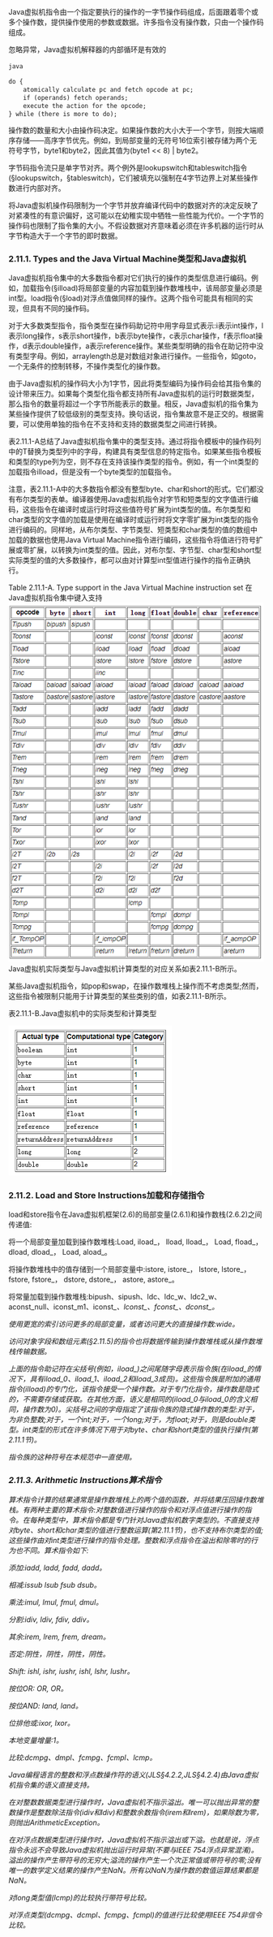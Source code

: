 Java虚拟机指令由一个指定要执行的操作的一字节操作码组成，后面跟着零个或多个操作数，提供操作使用的参数或数据。许多指令没有操作数，只由一个操作码组成。

忽略异常，Java虚拟机解释器的内部循环是有效的

`java`

```
do {
    atomically calculate pc and fetch opcode at pc;
    if (operands) fetch operands;
    execute the action for the opcode;
} while (there is more to do);
```

操作数的数量和大小由操作码决定。如果操作数的大小大于一个字节，则按大端顺序存储——高序字节优先。例如，到局部变量的无符号16位索引被存储为两个无符号字节，byte1和byte2，因此其值为(byte1 << 8) | byte2。

字节码指令流只是单字节对齐。两个例外是lookupswitch和tableswitch指令(§lookupswitch，§tableswitch)，它们被填充以强制在4字节边界上对某些操作数进行内部对齐。

将Java虚拟机操作码限制为一个字节并放弃编译代码中的数据对齐的决定反映了对紧凑性的有意识偏好，这可能以在幼稚实现中牺牲一些性能为代价。一个字节的操作码也限制了指令集的大小。不假设数据对齐意味着必须在许多机器的运行时从字节构造大于一个字节的即时数据。

### 2.11.1. Types and the Java Virtual Machine类型和Java虚拟机
Java虚拟机指令集中的大多数指令都对它们执行的操作的类型信息进行编码。例如，加载指令(§ilload)将局部变量的内容加载到操作数堆栈中，该局部变量必须是int型。load指令(§load)对浮点值做同样的操作。这两个指令可能具有相同的实现，但具有不同的操作码。

对于大多数类型指令，指令类型在操作码助记符中用字母显式表示:i表示int操作，l表示long操作，s表示short操作，b表示byte操作，c表示char操作，f表示float操作，d表示double操作，a表示reference操作。某些类型明确的指令在助记符中没有类型字母。例如，arraylength总是对数组对象进行操作。一些指令，如goto，一个无条件的控制转移，不操作类型化的操作数。

由于Java虚拟机的操作码大小为1字节，因此将类型编码为操作码会给其指令集的设计带来压力。如果每个类型化指令都支持所有Java虚拟机的运行时数据类型，那么指令的数量将超过一个字节所能表示的数量。相反，Java虚拟机的指令集为某些操作提供了较低级别的类型支持。换句话说，指令集故意不是正交的。根据需要，可以使用单独的指令在不支持和支持的数据类型之间进行转换。

表2.11.1-A总结了Java虚拟机指令集中的类型支持。通过将指令模板中的操作码列中的T替换为类型列中的字母，构建具有类型信息的特定指令。如果某些指令模板和类型的type列为空，则不存在支持该操作类型的指令。例如，有一个int类型的加载指令ilload，但是没有一个byte类型的加载指令。

注意，表2.11.1-A中的大多数指令都没有整型byte、char和short的形式。它们都没有布尔类型的表单。编译器使用Java虚拟机指令对字节和短类型的文字值进行编码，这些指令在编译时或运行时将这些值符号扩展为int类型的值。布尔类型和char类型的文字值的加载是使用在编译时或运行时将文字零扩展为int类型的指令进行编码的。同样地，从布尔类型、字节类型、短类型和char类型的值的数组中加载的数据也使用Java Virtual Machine指令进行编码，这些指令将值进行符号扩展或零扩展，以转换为int类型的值。因此，对布尔型、字节型、char型和short型实际类型的值的大多数操作，都可以由对计算型int型值进行操作的指令正确执行。

Table 2.11.1-A. Type support in the Java Virtual Machine instruction set 在Java虚拟机指令集中键入支持
![Alt text](image.png)
Java虚拟机实际类型与Java虚拟机计算类型的对应关系如表2.11.1-B所示。

某些Java虚拟机指令，如pop和swap，在操作数堆栈上操作而不考虑类型;然而，这些指令被限制只能用于计算类型的某些类别的值，如表2.11.1-B所示。

表2.11.1-B.Java虚拟机中的实际类型和计算类型

![Alt text](image-1.png)

### 2.11.2.  Load and Store Instructions加载和存储指令
load和store指令在Java虚拟机框架(2.6)的局部变量(2.6.1)和操作数栈(2.6.2)之间传递值:

将一个局部变量加载到操作数堆栈:Load, iload_<n>， lload, lload_<n>， Load, fload_<n>， dload, dload_<n>， Load, aload_<n>。

将操作数堆栈中的值存储到一个局部变量中:istore, istore_<n>， lstore, lstore_<n>， fstore, fstore_<n>， dstore, dstore_<n>， astore, astore_<n>。

将常量加载到操作数堆栈:bipush、sipush、ldc、ldc_w、ldc2_w、aconst_null、iconst_m1、iconst_<i>、lconst_<l>、fconst_<f>、dconst_<d>。

使用更宽的索引访问更多的局部变量，或者访问更大的直接操作数:wide。

访问对象字段和数组元素(§2.11.5)的指令也将数据传输到操作数堆栈或从操作数堆栈传输数据。

上面的指令助记符在尖括号(例如，iload_<n>)之间尾随字母表示指令族(在iload_<n>的情况下，具有iload_0、iload_1、iload_2和iload_3成员)。这些指令族是附加的通用指令(ilload)的专门化，该指令接受一个操作数。对于专门化指令，操作数是隐式的，不需要存储或获取。在其他方面，语义是相同的(iload_0与iload_0的含义相同，操作数为0)。尖括号之间的字母指定了该指令族的隐式操作数的类型:对于<n>，为非负整数;对于<i>，一个int;对于<l>，一个long;对于<f>，为float;对于<d>，则是double类型。int类型的形式在许多情况下用于对byte、char和short类型的值执行操作(第2.11.1节)。

指令族的这种符号在本规范中一直使用。

### 2.11.3. Arithmetic Instructions算术指令
算术指令计算的结果通常是操作数堆栈上的两个值的函数，并将结果压回操作数堆栈。有两种主要的算术指令:对整数值进行操作的指令和对浮点值进行操作的指令。在每种类型中，算术指令都是专门针对Java虚拟机数字类型的。不直接支持对byte、short和char类型的值进行整数运算(第2.11.1节)，也不支持布尔类型的值;这些操作由对int类型进行操作的指令处理。整数和浮点指令在溢出和除零时的行为也不同。算术指令如下:

添加:iadd, ladd, fadd, dadd。

相减:issub lsub fsub dsub。

乘法:imul, lmul, fmul, dmul。

分割:idiv, ldiv, fdiv, ddiv。

其余:irem, lrem, frem, dream。

否定:阴性，阴性，阴性，阴性。

Shift: ishl, ishr, iushr, ishl, lshr, lushr。

按位OR: OR, OR。

按位AND: land, land。

位排他或:ixor, lxor。

本地变量增量:1。

比较:dcmpg、dmpl、fcmpg、fcmpl、lcmp。

Java编程语言的整数和浮点数操作符的语义(JLS§4.2.2,JLS§4.2.4)由Java虚拟机指令集的语义直接支持。

在对整数数据类型进行操作时，Java虚拟机不指示溢出。唯一可以抛出异常的整数操作是整数除法指令(idiv和ldiv)和整数余数指令(irem和lrem)，如果除数为零，则抛出ArithmeticException。

在对浮点数据类型进行操作时，Java虚拟机不指示溢出或下溢。也就是说，浮点指令永远不会导致Java虚拟机抛出运行时异常(不要与IEEE 754浮点异常混淆)。溢出的操作产生带符号的无穷大;溢流的操作产生一个次正常值或带符号的零;没有唯一的数学定义结果的操作产生NaN。所有以NaN为操作数的数值运算结果都是NaN。

对long类型值(lcmp)的比较执行带符号比较。

对浮点类型(dcmpg、dcmpl、fcmpg、fcmpl)的值进行比较使用IEEE 754非信令比较。